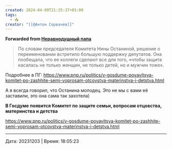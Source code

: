 ```yaml
---
created: 2024-04-09T21:25:37+03:00
tags:
  - 📥
creator: "[[@Антон Сорвачев]]"
---
```


**Forwarded from [Неравнодушный папа](https://t.me/MensConsult/1915)**

> По словам председателя Комитета Нины Останиной, решение о переименовании встретило большую поддержку депутатов. Она пообещала, что ее коллеги сделают все для того, «чтобы защита касалась не только женщин, не только детей, но и мужчин тоже».

Подробнее в ПГ: https://www.pnp.ru/politics/v-gosdume-poyavitsya-komitet-po-zashhite-semi-voprosam-otcovstva-materinstva-i-detstva.html

А я всегда говорил, что Останина молодец. Это не мы с вами её заставили, это она сама так захотела)

**В Госдуме появится Комитет по защите семьи, вопросам отцовства, материнства и детства**

https://www.pnp.ru/politics/v-gosdume-poyavitsya-komitet-po-zashhite-semi-voprosam-otcovstva-materinstva-i-detstva.html

---

Дата: 20231203 | Время: 18:05:23

